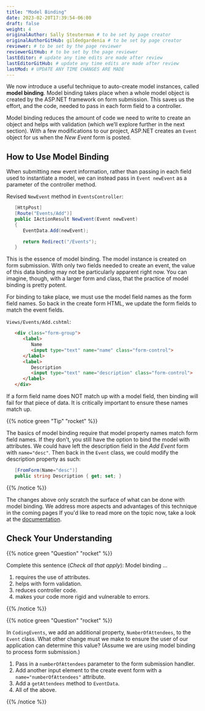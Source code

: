 ```yaml
---
title: "Model Binding"
date: 2023-02-20T17:39:54-06:00
draft: false
weight: 4
originalAuthor: Sally Steuterman # to be set by page creator
originalAuthorGitHub: gildedgardenia # to be set by page creator
reviewer: # to be set by the page reviewer
reviewerGitHub: # to be set by the page reviewer
lastEditor: # update any time edits are made after review
lastEditorGitHub: # update any time edits are made after review
lastMod: # UPDATE ANY TIME CHANGES ARE MADE
---
```


We now introduce a useful technique to auto-create model instances, 
called **model binding**. Model binding takes place when a whole 
model object is created by the ASP.NET framework on form submission. This saves us the effort, 
and the code, needed to pass in each form field to a controller. 

Model binding reduces the amount of code we need to 
write to create an object and helps with validation (which we’ll explore further in the next
section). With a few modifications to our project, ASP.NET creates an `Event` object for us when 
the *New Event* form is posted.

## How to Use Model Binding

When submitting new event information, rather than passing in each field used to 
instantiate a model, we can instead pass in `Event newEvent` as a parameter 
of the controller method. 

Revised `NewEvent` method in `EventsController`:

```csharp {linenos = table, linenostart = 29}
   [HttpPost]
   [Route("Events/Add")]
   public IActionResult NewEvent(Event newEvent)
   {
      EventData.Add(newEvent);

      return Redirect("/Events");
   }
```

This is the essence of model binding. The model instance is created
on form submission. With only two fields needed to create an event, the value of this data binding may not be
particularly apparent right now. You can imagine, though, with a larger form and class, that the practice of 
model binding is pretty potent.

For binding to take place, we must use the model field names as the form field names. So back in 
the create form HTML, we update the form fields to match the event fields. 

`Views/Events/Add.cshtml`:

```html {linenos = table, linenostart = 4}
   <div class="form-group">
      <label>
         Name
         <input type="text" name="name" class="form-control">
      </label>
      <label>
         Description
         <input type="text" name="description" class="form-control">
      </label>
   </div>  
```

If a form field name does NOT match up with a model field, then binding will fail for that piece of data. 
It is critically important to ensure these names match up. 

{{% notice green "Tip" "rocket" %}}

   The basics of model binding require that model property names match form field names. If they don't, 
   you still have the option to bind the model with attributes. We could have left the description
   field in the *Add Event* form with `name="desc"`. Then back in the `Event` class, we could modify the 
   description property as such:

   ```csharp {linenos = table, linenostart = 10}
      [FromForm(Name="desc")]	
      public string Description { get; set; }
   ```

{{% /notice %}}

The changes above only scratch the surface of what can be done with model binding.
We address more aspects and advantages of this technique in the coming pages If you'd 
like to read more on the topic now, take a look at the [documentation](https://learn.microsoft.com/en-us/aspnet/core/mvc/models/model-binding?view=aspnetcore-6.0).

## Check Your Understanding

{{% notice green "Question" "rocket" %}}

   Complete this sentence (*Check all that apply*): Model binding ...

   1. requires the use of attributes.
   1. helps with form validation.
   1. reduces controller code.
   1. makes your code more rigid and vulnerable to errors.

{{% /notice %}}

<!-- b + c, helps with form validation, reduces controller code. -->

{{% notice green "Question" "rocket" %}}

   In `CodingEvents`, we add an additional property, `NumberOfAttendees`, to the `Event` class. What other change must we make to ensure the user of our 
   application can determine this value? (Assume we are using model binding to process form submission.) 

   1. Pass in a `numberOfAttendees` parameter to the form submission handler.
   1. Add another input element to the create event form with a `name="numberOfAttendees"` attribute.
   1. Add a `getAttendees` method to `EventData`.
   1. All of the above. 

{{% /notice %}}

<!-- b, Add another input element to the create event form with a ``name="numberOfAttendees"`` attribute. -->